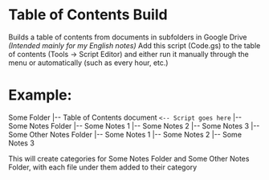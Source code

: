 Table of Contents Build
=======================
Builds a table of contents from documents in subfolders in Google Drive _(Intended mainly for my English notes)_
Add this script (Code.gs) to the table of contents (Tools -> Script Editor) and either run it manually through the menu or automatically (such as every hour, etc.)

Example:
========
Some Folder
|-- Table of Contents document `<-- Script goes here`
|-- Some Notes Folder
     |-- Some Notes 1
     |-- Some Notes 2
     |-- Some Notes 3
|-- Some Other Notes Folder
     |-- Some Notes 1
     |-- Some Notes 2
     |-- Some Notes 3

This will create categories for Some Notes Folder and Some Other Notes Folder, with each file under them added to their category
